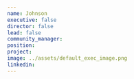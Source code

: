 ```yaml
---
name: Johnson
executive: false
director: false
lead: false
community_manager:   
position:  
project:  
image: ../assets/default_exec_image.png
linkedin: 
---
```

